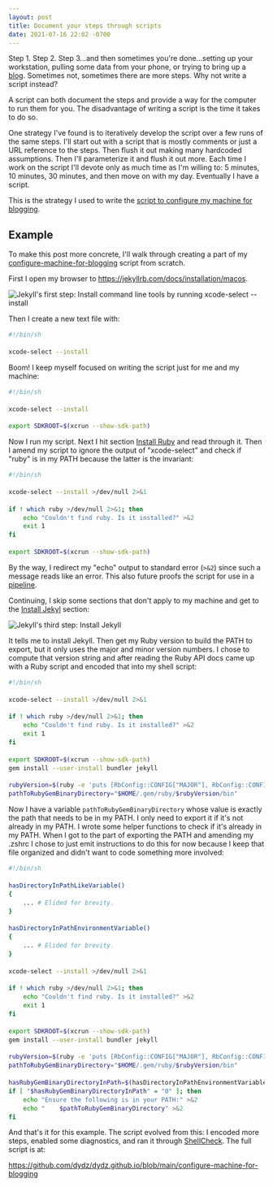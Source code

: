 ```yaml
---
layout: post
title: Document your steps through scripts
date: 2021-07-16 22:02 -0700
---
```

Step 1. Step 2. Step 3...and then sometimes you're done...setting up your workstation, pulling some data from your phone, or trying to bring up a <a href="https://jekyllrb.com/docs/installation/macos/" target="_blank" rel="noreferrer noopener">blog</a>. Sometimes not, sometimes there are more steps. Why not write a script instead?

A script can both document the steps and provide a way for the computer to run them for you. The disadvantage of writing a script is the time it takes to do so.

One strategy I've found is to iteratively develop the script over a few runs of the same steps. I'll start out with a script that is mostly comments or just a URL reference to the steps. Then flush it out making many hardcoded assumptions. Then I'll parameterize it and flush it out more. Each time I work on the script I'll devote only as much time as I'm willing to: 5 minutes, 10 minutes, 30 minutes, and then move on with my day. Eventually I have a script.

This is the strategy I used to write the <a href="https://github.com/dydz/dydz.github.io/blob/main/configure-machine-for-blogging" target="_blank" rel="noreferrer noopener">script to configure my machine for blogging</a>.

## Example

To make this post more concrete, I'll walk through creating a part of my <a href="https://github.com/dydz/dydz.github.io/blob/main/configure-machine-for-blogging" target="_blank" rel="noreferrer noopener">configure-machine-for-blogging</a> script from scratch.

First I open my browser to <a href="https://jekyllrb.com/docs/installation/macos" target="_blank" rel="noreferrer noopener">https://jekyllrb.com/docs/installation/macos</a>.

<img src="/assets/images/jekyll-install-command-line-tools.png" alt="Jekyll's first step: Install command line tools by running xcode-select --install" width="567" height="423" srcset="/assets/images/jekyll-install-command-line-tools.png 1x, /assets/images/jekyll-install-command-line-tools@2x.png 2x">

Then I create a new text file with:

```bash
#!/bin/sh

xcode-select --install
```

Boom! I keep myself focused on writing the script just for me and my machine:

```bash
#!/bin/sh

xcode-select --install

export SDKROOT=$(xcrun --show-sdk-path)
```

Now I run my script. Next I hit section <a href="https://jekyllrb.com/docs/installation/macos/#install-ruby" target="_blank" rel="noreferrer noopener">Install Ruby</a> and read through it. Then I amend my script to ignore the output of "xcode-select" and check if "ruby" is in my PATH because the latter is the invariant:

```bash
#!/bin/sh

xcode-select --install >/dev/null 2>&1

if ! which ruby >/dev/null 2>&1; then
    echo "Couldn't find ruby. Is it installed?" >&2
    exit 1
fi

export SDKROOT=$(xcrun --show-sdk-path)
```

By the way, I redirect my "echo" output to standard error (`>&2`) since such a message reads like an error. This also future proofs the script for use in a <a href="https://en.wikipedia.org/wiki/Pipeline_(Unix" target="_blank" rel="noreferrer noopener">pipeline</a>.

Continuing, I skip some sections that don't apply to my machine and get to the <a href="https://jekyllrb.com/docs/installation/macos/#install-jekyll" target="_blank" rel="noreferrer noopener">Install Jekyl</a> section:

<img src="/assets/images/jekyll-install-jekyll.png" alt="Jekyll's third step: Install Jekyll" width="561" height="574" srcset="/assets/images/jekyll-install-jekyll.png 1x, /assets/images/jekyll-install-jekyll@2x.png 2x">

It tells me to install Jekyll. Then get my Ruby version to build the PATH to export, but it only uses the major and minor version numbers. I chose to compute that version string and after reading the Ruby API docs came up with a Ruby script and encoded that into my shell script:

```bash
#!/bin/sh

xcode-select --install >/dev/null 2>&1

if ! which ruby >/dev/null 2>&1; then
    echo "Couldn't find ruby. Is it installed?" >&2
    exit 1
fi

export SDKROOT=$(xcrun --show-sdk-path)
gem install --user-install bundler jekyll

rubyVersion=$(ruby -e 'puts [RbConfig::CONFIG["MAJOR"], RbConfig::CONFIG["MINOR"], 0].join(".")') # Ignore teeny version
pathToRubyGemBinaryDirectory="$HOME/.gem/ruby/$rubyVersion/bin"
```

Now I have a variable  `pathToRubyGemBinaryDirectory` whose value is exactly the path that needs to be in my PATH. I only need to export it if it's not already in my PATH. I wrote some helper functions to check if it's already in my PATH. When I got to the part of exporting the PATH and amending my .zshrc I chose to just emit instructions to do this for now because I keep that file organized and didn't want to code something more involved:

```bash
#!/bin/sh

hasDirectoryInPathLikeVariable()
{
    ... # Elided for brevity. 
}

hasDirectoryInPathEnvironmentVariable()
{
    ... # Elided for brevity. 
}

xcode-select --install >/dev/null 2>&1

if ! which ruby >/dev/null 2>&1; then
    echo "Couldn't find ruby. Is it installed?" >&2
    exit 1
fi

export SDKROOT=$(xcrun --show-sdk-path)
gem install --user-install bundler jekyll

rubyVersion=$(ruby -e 'puts [RbConfig::CONFIG["MAJOR"], RbConfig::CONFIG["MINOR"], 0].join(".")') # Ignore teeny version
pathToRubyGemBinaryDirectory="$HOME/.gem/ruby/$rubyVersion/bin"

hasRubyGemBinaryDirectoryInPath=$(hasDirectoryInPathEnvironmentVariable "$pathToRubyGemBinaryDirectory")
if [ "$hasRubyGemBinaryDirectoryInPath" = "0" ]; then
    echo "Ensure the following is in your PATH:" >&2
    echo "    $pathToRubyGemBinaryDirectory" >&2
fi
```

And that's it for this example. The script evolved from this: I encoded more steps, enabled some diagnostics, and ran it through <a href="https://www.shellcheck.net" target="_blank" rel="noreferrer noopener">ShellCheck</a>. The full script is at:

<a href="https://github.com/dydz/dydz.github.io/blob/main/configure-machine-for-blogging" target="_blank" rel="noreferrer noopener">https://github.com/dydz/dydz.github.io/blob/main/configure-machine-for-blogging</a>


